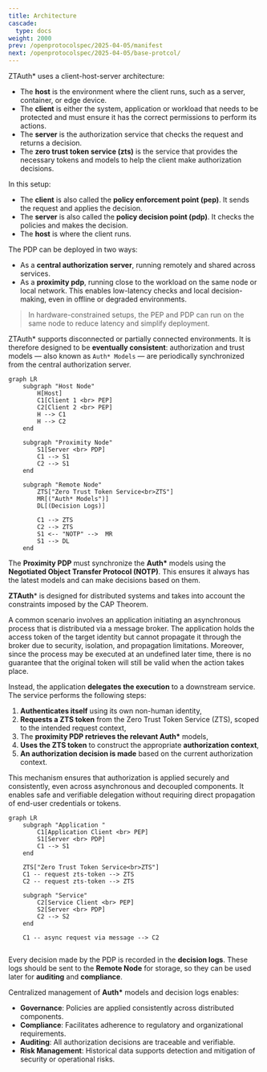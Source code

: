 ```yaml
---
title: Architecture
cascade:
  type: docs
weight: 2000
prev: /openprotocolspec/2025-04-05/manifest
next: /openprotocolspec/2025-04-05/base-protcol/
---
```

ZTAuth* uses a client-host-server architecture:

- The **host** is the environment where the client runs, such as a server, container, or edge device.
- The **client** is either the system, application or workload that needs to be protected and must ensure it has the correct permissions to perform its actions.
- The **server** is the authorization service that checks the request and returns a decision.
- The **zero trust token service (zts)** is the service that provides the necessary tokens and models to help the client make authorization decisions.

In this setup:

- The **client** is also called the **policy enforcement point (pep)**. It sends the request and applies the decision.
- The **server** is also called the **policy decision point (pdp)**. It checks the policies and makes the decision.
- The **host** is where the client runs.

The PDP can be deployed in two ways:

- As a **central authorization server**, running remotely and shared across services.
- As a **proximity pdp**, running close to the workload on the same node or local network. This enables low-latency checks and local decision-making, even in offline or degraded environments.

> In hardware-constrained setups, the PEP and PDP can run on the same node to reduce latency and simplify deployment.

ZTAuth* supports disconnected or partially connected environments. It is therefore designed to be **eventually consistent**: authorization and trust models — also known as `Auth* Models` — are periodically synchronized from the central authorization server.

```mermaid
graph LR
    subgraph "Host Node"
        H[Host]
        C1[Client 1 <br> PEP]
        C2[Client 2 <br> PEP]
        H --> C1
        H --> C2
    end

    subgraph "Proximity Node"
        S1[Server <br> PDP]
        C1 --> S1
        C2 --> S1
    end

    subgraph "Remote Node"
        ZTS["Zero Trust Token Service<br>ZTS"]
        MR[("Auth* Models")]
        DL[(Decision Logs)]

        C1 --> ZTS
        C2 --> ZTS
        S1 <-- "NOTP" -->  MR
        S1 --> DL
    end
```

The **Proximity PDP** must synchronize the **Auth\*** models using the **Negotiated Object Transfer Protocol (NOTP)**. This ensures it always has the latest models and can make decisions based on them.

**ZTAuth*** is designed for distributed systems and takes into account the constraints imposed by the CAP Theorem.

A common scenario involves an application initiating an asynchronous process that is distributed via a message broker. The application holds the access token of the target identity but cannot propagate it through the broker due to security, isolation, and propagation limitations. Moreover, since the process may be executed at an undefined later time, there is no guarantee that the original token will still be valid when the action takes place.

Instead, the application **delegates the execution** to a downstream service. The service performs the following steps:

1. **Authenticates itself** using its own non-human identity,
2. **Requests a ZTS token** from the Zero Trust Token Service (ZTS), scoped to the intended request context,
3. The **proximity PDP retrieves the relevant Auth\*** models,
4. **Uses the ZTS token** to construct the appropriate **authorization context**,
5. **An authorization decision is made** based on the current authorization context.

This mechanism ensures that authorization is applied securely and consistently, even across asynchronous and decoupled components. It enables safe and verifiable delegation without requiring direct propagation of end-user credentials or tokens.

```mermaid
graph LR
    subgraph "Application "
        C1[Application Client <br> PEP]
        S1[Server <br> PDP]
        C1 --> S1
    end

    ZTS["Zero Trust Token Service<br>ZTS"]
    C1 -- request zts-token --> ZTS
    C2 -- request zts-token --> ZTS

    subgraph "Service"
        C2[Service Client <br> PEP]
        S2[Server <br> PDP]
        C2 --> S2
    end

    C1 -- async request via message --> C2
    
```

Every decision made by the PDP is recorded in the **decision logs**. These logs should be sent to the **Remote Node** for storage, so they can be used later for **auditing** and **compliance**.

Centralized management of **Auth\*** models and decision logs enables:

- **Governance**: Policies are applied consistently across distributed components.
- **Compliance**: Facilitates adherence to regulatory and organizational requirements.
- **Auditing**: All authorization decisions are traceable and verifiable.
- **Risk Management**: Historical data supports detection and mitigation of security or operational risks.
